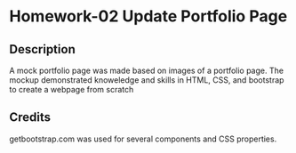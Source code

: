 # Homework-02 Update Portfolio Page

## Description
A mock portfolio page was made based on images of a portfolio page. The mockup demonstrated knoweledge and skills in HTML, CSS, and bootstrap to create a webpage from scratch

## Credits
getbootstrap.com was used for several components and CSS properties.
